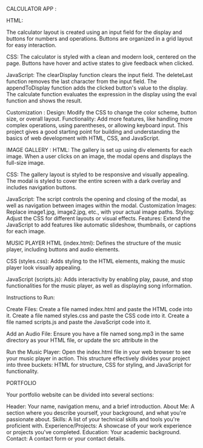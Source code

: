 CALCULATOR APP :

HTML:

The calculator layout is created using an input field for the display and buttons for numbers and operations.
Buttons are organized in a grid layout for easy interaction.

CSS:
The calculator is styled with a clean and modern look, centered on the page.
Buttons have hover and active states to give feedback when clicked.

JavaScript:
The clearDisplay function clears the input field.
The deleteLast function removes the last character from the input field.
The appendToDisplay function adds the clicked button's value to the display.
The calculate function evaluates the expression in the display using the eval function and shows the result.

Customization :
Design: Modify the CSS to change the color scheme, button size, or overall layout.
Functionality: Add more features, like handling more complex operations, using parentheses, or allowing keyboard input.
This project gives a good starting point for building and understanding the basics of web development with HTML, CSS, and JavaScript.

IMAGE GALLERY :
HTML: 
The gallery is set up using div elements for each image. When a user clicks on an image, the modal opens and displays the full-size image.

CSS: 
The gallery layout is styled to be responsive and visually appealing. The modal is styled to cover the entire screen with a dark overlay and includes navigation buttons.

JavaScript: 
The script controls the opening and closing of the modal, as well as navigation between images within the modal.
Customization
Images: Replace image1.jpg, image2.jpg, etc., with your actual image paths.
Styling: Adjust the CSS for different layouts or visual effects.
Features: Extend the JavaScript to add features like automatic slideshow, thumbnails, or captions for each image.

MUSIC PLAYER 
HTML (index.html):
Defines the structure of the music player, including buttons and audio elements.

CSS (styles.css): 
Adds styling to the HTML elements, making the music player look visually appealing.

JavaScript (scripts.js):
Adds interactivity by enabling play, pause, and stop functionalities for the music player, as well as displaying song information.

Instructions to Run:

Create Files:
Create a file named index.html and paste the HTML code into it.
Create a file named styles.css and paste the CSS code into it.
Create a file named scripts.js and paste the JavaScript code into it.

Add an Audio File:
Ensure you have a file named song.mp3 in the same directory as your HTML file, or update the src attribute in the <audio> tag to match your audio file's name.

Run the Music Player:
Open the index.html file in your web browser to see your music player in action.
This structure effectively divides your project into three buckets: HTML for structure, CSS for styling, and JavaScript for functionality.

PORTFOLIO 

Your portfolio website can be divided into several sections:

Header: Your name, navigation menu, and a brief introduction.
About Me: A section where you describe yourself, your background, and what you're passionate about.
Skills: A list of your technical skills and tools you're proficient with.
Experience/Projects: A showcase of your work experience or projects you've completed.
Education: Your academic background.
Contact: A contact form or your contact details.
